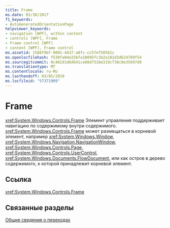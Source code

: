 ```yaml
---
title: Frame
ms.date: 03/30/2017
f1_keywords:
- AutoGeneratedOrientationPage
helpviewer_keywords:
- navigation [WPF], within content
- controls [WPF], Frame
- Frame control [WPF]
- content [WPF], Frame control
ms.assetid: 1588f9bf-9001-4437-a8fc-cc57ef50561c
ms.openlocfilehash: f530fa04e25bfa18095fc3b2a182d3d624789f54
ms.sourcegitcommit: 0c48191d6d641ce88d7510e319cf38c0e35697d0
ms.translationtype: MT
ms.contentlocale: ru-RU
ms.lasthandoff: 03/05/2019
ms.locfileid: "57371909"
---
```

# <a name="frame"></a>Frame
<xref:System.Windows.Controls.Frame> Элемент управления поддерживает навигацию по содержимому внутри содержимого. <xref:System.Windows.Controls.Frame> может размещаться в корневой элемент, например <xref:System.Windows.Window>, <xref:System.Windows.Navigation.NavigationWindow>, <xref:System.Windows.Controls.Page>, <xref:System.Windows.Controls.UserControl>, <xref:System.Windows.Documents.FlowDocument>, или как остров в дерево содержимого, к которой принадлежит корневой элемент.  
  
## <a name="reference"></a>Ссылка  
 <xref:System.Windows.Controls.Frame>  
  
## <a name="related-sections"></a>Связанные разделы  
 [Общие сведения о переходах](../app-development/navigation-overview.md)
